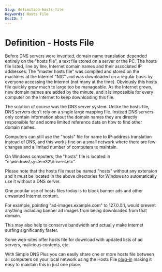 ```yaml
---
Slug: definition-hosts-file
Keywords: Hosts File
DocID: 7
---
```

# Definition - Hosts File

Before DNS servers were invented, domain name translation depended entirely on the "hosts file", a text file stored on a server or the PC. The hosts file listed, line by line, Internet domain names and their associated IP addresses. The "master hosts file" was compiled and stored on the machines at the Internet "NIC" and was downloaded on a regular basis by everyone accessing the Internet (not many at the time). Obviously this hosts file quickly grew much to large too be manageable. As the Internet grows, new domain names are added by the minute, and it is impossible for every computer on the Internet to keep downloading this file.

The solution of course was the DNS server system. Unlike the hosts file, DNS servers don't rely on a single large mapping file. Instead DNS servers only contain information about the domain names they are directly responsible for and some limited reference data on how to find other domain names.

Computers can still use the "hosts" file for name to IP-address translation instead of DNS, and this works fine on a small network where there are few changes and a limited number of computers to maintain.

On Windows computers, the "hosts" file is located in "c:\windows\system32\drivers\etc".

Please note that the hosts file must be named "hosts" without any extension and it must be located in the above directories for Windows to automatically use it without a DNS server.

One popular use of hosts files today is to block banner ads and other unwanted Internet content.

For example, pointing "ad-images.example.com" to 127.0.0.1, would prevent anything including banner ad images from being downloaded from that domain.

This may also help to conserve bandwidth and actually make Internet surfing significantly faster.

Some web-sites offer hosts file for download with updated lists of ad servers, malicious contents, etc.

With Simple DNS Plus you can easily share one or more hosts file between all computers on your local network using the Hosts File [plug-in](pi_overview.md) making it easy to maintain this in just one place.
